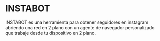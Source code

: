 # INSTABOT
INSTABOT es una herramienta para obtener seguidores en instagram abriendo una red en 2 plano con un agente de navegador personalizado que trabaje desde tu dispositivo en 2 plano.
